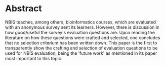 # Abstract

NBIS teaches, among others, bioinformatics courses, which are
evaluated with an anonymous survey sent its learners.
However, there is discussion in how good/useful the survey's
evaluation questions are.
Upon reading the literature on how these questions
were crafted and selected,
one concludes that no selection criterium has been written down.
This paper is the first to transparently show the crafting and
selection of evaluation questions to be used for NBIS evaluation,
being the 'future work' as mentioned in its paper most important to this topic.
